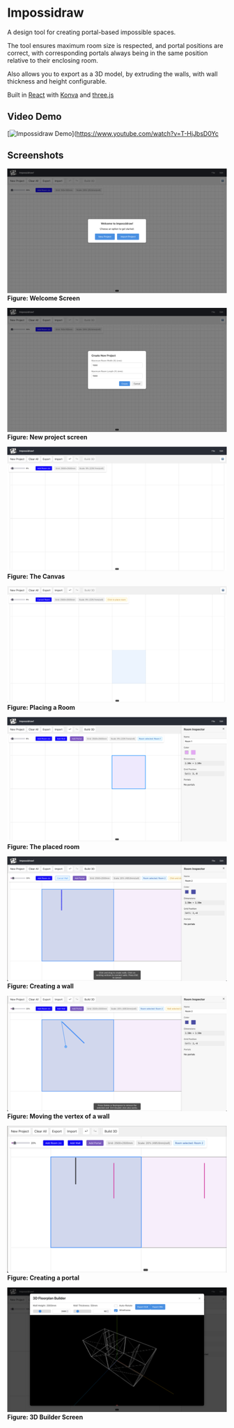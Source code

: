 # Impossidraw

A design tool for creating portal-based impossible spaces. 

The tool ensures maximum room size is respected, and portal positions are correct, with corresponding portals always being in the same position relative to their enclosing room. 

Also allows you to export as a 3D model, by extruding the walls, with wall thickness and height configurable.

Built in [React](https://github.com/facebook/react) with [Konva](https://github.com/konvajs/konva) and [three.js](https://github.com/mrdoob/three.js)

## Video Demo

[![Impossidraw Demo](https://img.youtube.com/vi/T-HjJbsD0Yc/0.jpg)](https://www.youtube.com/watch?v=T-HjJbsD0Yc

## Screenshots

![Welcome Screen](/_docs/images/welcomeimpo.jpg)
**Figure: Welcome Screen**

![New Project Screen](/_docs/images/newprojimpo.jpg)
**Figure: New project screen**

![Canvas View](/_docs/images/canvasimpo.jpg)
**Figure: The Canvas**

![Room Placement](/_docs/images/placeroomimpo.png)
**Figure: Placing a Room**

![Placed Room](/_docs/images/roomplaceimpo.jpg)
**Figure: The placed room**

![Wall Creation](/_docs/images/create_wall_preview.png)
**Figure: Creating a wall**

![Vertex Movement](/_docs/images/moving_vertex.png)
**Figure: Moving the vertex of a wall**

![Portal Creation](/_docs/images/create_portal.png)
**Figure: Creating a portal**

![3D Builder](/_docs/images/3dbuilder.jpg)
**Figure: 3D Builder Screen**